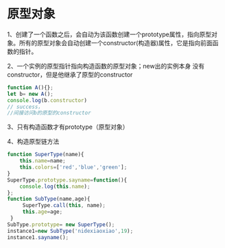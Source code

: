 
# 原型对象

1、创建了一个函数之后，会自动为该函数创建一个prototype属性，指向原型对象。所有的原型对象会自动创建一个constructor(构造器)属性，它是指向前面函数的指针。

2、一个实例的原型指针指向构造函数的原型对象；new出的实例本身
没有constructor，但是他继承了原型的constructor

```javascript
function A(){};
let b= new A();
console.log(b.constructor)
// success，
//间接访问b的原型的constructor

```

3、只有构造函数才有prototype（原型对象）

4、构造原型链方法

```javascript
function SuperType(name){
    this.name=name;
    this.colors=['red','blue','green'];
}
SuperType.prototype.sayname=function(){
    console.log(this.name);
};
function SubType(name,age){
     SuperType.call(this, name);
     this.age=age;
 }
SubType.prototype= new SuperType();
instance1=new SubType('nidexiaoxiao',19);
instance1.sayname();
```